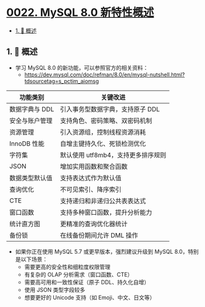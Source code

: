 # [0022. MySQL 8.0 新特性概述](https://github.com/Tdahuyou/TNotes.sql/tree/main/notes/0022.%20MySQL%208.0%20%E6%96%B0%E7%89%B9%E6%80%A7%E6%A6%82%E8%BF%B0)

<!-- region:toc -->

- [1. 📝 概述](#1--概述)

<!-- endregion:toc -->

## 1. 📝 概述

- 学习 MySQL 8.0 的新功能，可以参照官方的相关资料：
  - https://dev.mysql.com/doc/refman/8.0/en/mysql-nutshell.html?tdsourcetag=s_pctim_aiomsg

| 功能类别       | 关键改进                           |
| -------------- | ---------------------------------- |
| 数据字典与 DDL | 引入事务型数据字典，支持原子 DDL   |
| 安全与账户管理 | 支持角色、密码策略、双密码机制     |
| 资源管理       | 引入资源组，控制线程资源消耗       |
| InnoDB 性能    | 自增主键持久化、死锁检测优化       |
| 字符集         | 默认使用 utf8mb4，支持更多排序规则 |
| JSON           | 增加实用函数和聚合函数             |
| 数据类型默认值 | 支持表达式作为默认值               |
| 查询优化       | 不可见索引、降序索引               |
| CTE            | 支持递归和非递归公共表表达式       |
| 窗口函数       | 支持多种窗口函数，提升分析能力     |
| 统计直方图     | 更精准的查询优化器统计             |
| 备份锁         | 在线备份期间允许 DML 操作          |

- 如果你正在使用 MySQL 5.7 或更早版本，强烈建议升级到 MySQL 8.0，特别是以下场景：
  - 需要更高的安全性和细粒度权限管理
  - 有复杂的 OLAP 分析需求（窗口函数、CTE）
  - 需要高可用和一致性保证（原子 DDL、持久化自增）
  - 使用 JSON 类型字段较多
  - 想要更好的 Unicode 支持（如 Emoji、中文、日文等）

